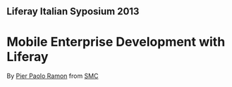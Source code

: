 ## Liferay Italian Syposium 2013

# Mobile Enterprise Development with Liferay

By [Pier Paolo Ramon][1] from [SMC][2]

[1]: https://github.com/yuchi
[2]: https://github.com/smclab